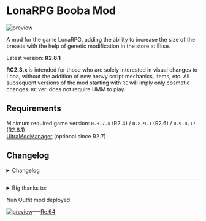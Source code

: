 # LonaRPG Booba Mod

![preview](https://github.com/Sawapine/LonaRPG_Booba/assets/106891482/a8e70941-aecd-4f29-a59b-a613b7607456)


A mod for the game LonaRPG, adding the ability to increase the size of the breasts with the help of genetic modification in the store at Elise.

Latest version: **R2.8.1**

**RC2.3.x** is intended for those who are solely interested in visual changes to Lona, without the addition of new heavy script mechanics, items, etc.
All subsequent versions of the mod starting with `RC` will imply only cosmetic changes. `RC` ver. does not require UMM to play.

## Requirements

Minimum required game version: `0.8.7.x` (R2.4) / `0.8.9.1` (R2.6) / `0.9.0.17` (R2.8.1)<br/>
[UltraModManager](https://mega.nz/folder/FzdxST7a#SRSft4Jj27Tu_jL5O_3RXQ) (optional since R2.7)

## Changelog

<details>
<summary>Changelog</summary>

- **Update 02.06 – 04.06  .2023:**

Added support (partial) for Dancer outfit.

Fixed some color issues and adjusted the wound sprites.

Added support for dark nipple areolas and made other minor changes.

- **R2:** corrected the sprites of `AdvMid` to ensure proper display when the color palette is modified.
- **R2.2:** minor cosmetic changes+fixes to the default clothing and body.
- added `PaletteMover.rb` script that copies the necessary .json files with palette parameter settings to PaletteChanger folder, enabling color changes to affect the displayed belly as shown above.
It also generates corresponding .bat file, which can be used to quickly delete these .json files if needed.
- **R2.3:** Added support for `WarBoss Rapeloop` sprites.
- **R2.3.1-pre1:** Quick Fix sprite coordinates after 0.8.7.0 update.
- **R2.3.1:** Added support (partial) for `pose` outfits.

- **R2.4:**
  
  Added support (partial) for `Footman outfit`.
  
  Provided deeper compatibility for UltraModManager (UMM).
  
  Made some tweaks to the code related to PaletteChanger.

  Added experimental items to Gynecologist.

- **R2.5**

Redesigned the 'image delivery' method to be more immersive. Lona's breasts can now be enlarged after certain conditions are met.

Expanded the functionality of Elise's experimental items.

Starting with this version the mod requires `UltraModManager` (UMM) for the scripts to work correctly.

`PaletteChanger` function is still unstable, but changes to the skin color of races and the sea witch are already working. Potential bugs are expected.

!!! Other mods that change clothing colors, skin, etc., now require additional patches for compatibility.
Use 100_DESU_Clothes_BOOBA.json as an example in the Lona_Booba_Graphics\PaletteChanger\unactive_jsons\DESU folder. The mod considers as active only those Json files that are in Lona_Booba_Graphics\PaletteChanger folder.
(I currently do not know how to solve this problem in another way). :confused: –––> Suggestions are welcome.

---- To remove the mod in the middle of the game you need to get rid of the "Expanded Booba" effect and, if available, the items "AddModExpandedBooba" and "AidModExpandedBooba" (items should be removed only through the cheat menu; in no case, do not throw out of the inventory).

- **R.2.5.1**
Adjusted some sprites related to pose1, chcg1, and chcg5.

- **R2.5.2**

Tweaked some stats like sexuality, etc.
Made sprites with partial transparency even more transparent to match their original degree of transparency. (This is a temporary measure until a method for delivering modified images with their transparency intact via code is found).

- **R2.5.3**

Removed the crutches from the code responsible for loading palettes. Now the Mod should work more correctly with custom palettes, however, additional actions for this are still necessary (see the example in 100_DESU_Body_BOOBA.json in the Lona_Booba_Graphics/PaletteChanger/unactive_jsons/DESU folder).

- **R2.6**

Increased nipple size.

Made some visual tweaks to the clothing. 

'Delegated' functionality for state.name, state.description, and state.icon_index to JSON files. 

Minor changes in folder structure. 

- R2.6 (0905)

hotfix for 0.9.0.5 update.

- **R2.7**

Restructured the mod to ensure proper compatibility with update 0.9.0.10 (main script, JSON files, folder structure, etc.)

Slightly tweaked the nipples of *pose1.

Fixed game crashes when `AddBooba` and `AidBooba` items are dropped.

For this version, the strict requirement of installing UltraModManager has been removed: now UMM is optional (this decision requires further review.)

- **R2.8.1**

Added Slave outfit support.

Breast sprites are now displayed in the SexStats Menu.

</details>

<hr/>

<details>
<summary>Big thanks to:</summary>

- `@HY` from arca.live for Base body sprites set and `Hunter outfit`.
- `@카나리아` for Pose_Replacer script.
- `UltraRev` for bringing huge chunk of immersion to the mod by reimagining the code responsible for 'image delivery' and providing full support for UMM.
- `Ricordi` for for continuing @HY's work on sprite redrawing and other visual stuff.

</details>

Nun Outfit mod deployed:

[![preview](https://github.com/Sawapine/LonaRPG_Booba/assets/106891482/51232db6-a1a1-4105-9d0b-bb54e25fc597)](https://github.com/user-attachments/files/15753951/Nun.Outfit_Re.64.zip)–––[Re.64](f95zone.to/posts/13583648)




